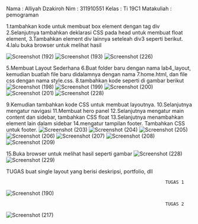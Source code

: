 Nama  : Alliyah Dzakiroh
Nim   : 311910551
Kelas : Ti 19C1
Matakuliah : pemograman


1.tambahkan kode untuk membuat box element dengan tag div
2.Selanjutnya tambahkan deklarasi CSS pada head untuk membuat float element,
3.Tambahkan element div lainnya seteleah div3 seperti berikut.
4.lalu buka browser untuk melihat hasil

![Screenshot (192)](https://user-images.githubusercontent.com/56861575/115943459-4907b600-a4da-11eb-8698-ce3c638d44b9.png)
![Screenshot (193)](https://user-images.githubusercontent.com/56861575/115943463-4efd9700-a4da-11eb-8031-57230d56127d.png)
![Screenshot (226)](https://user-images.githubusercontent.com/56861575/115946283-57f66480-a4ea-11eb-81d0-451a2bc2018d.png)



5.Membuat Layout Sederhana
6.Buat folder baru dengan nama lab4_layout, kemudian buatlah file baru didalamnya dengan nama 
7.home.html, dan file css dengan nama style.css.
8.tambahkan kode seperti di gambar berikut
![Screenshot (198)](https://user-images.githubusercontent.com/56861575/115943692-ae0fdb80-a4db-11eb-9c08-969a6f5c32c8.png)
![Screenshot (199)](https://user-images.githubusercontent.com/56861575/115943811-43ab6b00-a4dc-11eb-82ba-fda7d2c7b286.png)
![Screenshot (200)](https://user-images.githubusercontent.com/56861575/115943812-47d78880-a4dc-11eb-89f3-8bdeb0277534.png)
![Screenshot (201)](https://user-images.githubusercontent.com/56861575/115943821-59209500-a4dc-11eb-84b1-5dad3c258c4e.png)
![Screenshot (228)](https://user-images.githubusercontent.com/56861575/115946630-c76d5380-a4ec-11eb-807c-411cbe967eb7.png)




9.Kemudian tambahkan kode CSS untuk membuat layoutnya.
10.Selanjutnya mengatur navigasi
11.Membuat hero panel
12.Selanjutnya mengatur main content dan sidebar, tambahkan CSS float
13.Selanjutnya menambahkan element lain dalam sidebar
14.mengatur tampilan footer. Tambahkan CSS untuk footer.
![Screenshot (203)](https://user-images.githubusercontent.com/56861575/115944043-c3860500-a4dd-11eb-8005-a666f9a0d5ee.png)
![Screenshot (204)](https://user-images.githubusercontent.com/56861575/115944048-ca147c80-a4dd-11eb-9bfd-4b2573adbe40.png)
![Screenshot (205)](https://user-images.githubusercontent.com/56861575/115944057-d39de480-a4dd-11eb-863d-c566fc85d35a.png)
![Screenshot (206)](https://user-images.githubusercontent.com/56861575/115944059-d8629880-a4dd-11eb-8ff9-7f6629fb6623.png)
![Screenshot (207)](https://user-images.githubusercontent.com/56861575/115944113-11027200-a4de-11eb-9870-5b2e1880e5e8.png)
![Screenshot (208)](https://user-images.githubusercontent.com/56861575/115944123-165fbc80-a4de-11eb-855e-1dc3fde413ca.png)
![Screenshot (209)](https://user-images.githubusercontent.com/56861575/115944130-1bbd0700-a4de-11eb-9442-dab7c3e88475.png)
 
 
 15.Buka browser untuk melihat hasil seperti gambar
 ![Screenshot (228)](https://user-images.githubusercontent.com/56861575/115946341-bb809200-a4ea-11eb-81a8-65f7d7c4c3e1.png)
![Screenshot (229)](https://user-images.githubusercontent.com/56861575/115946348-c6d3bd80-a4ea-11eb-826e-0ca888319af8.png)



 TUGAS 
 buat single layout yang berisi deskripsi, portfolio, dll
                                                                
                                                                TUGAS 1
 ![Screenshot (190)](https://user-images.githubusercontent.com/56861575/115944209-98e87c00-a4de-11eb-89d7-2b3cb85f1986.png)
                                    
                                                                TUGAS 2
 ![Screenshot (217)](https://user-images.githubusercontent.com/56861575/115945177-aacd1d80-a4e4-11eb-99fe-beffb291df90.png)


 













